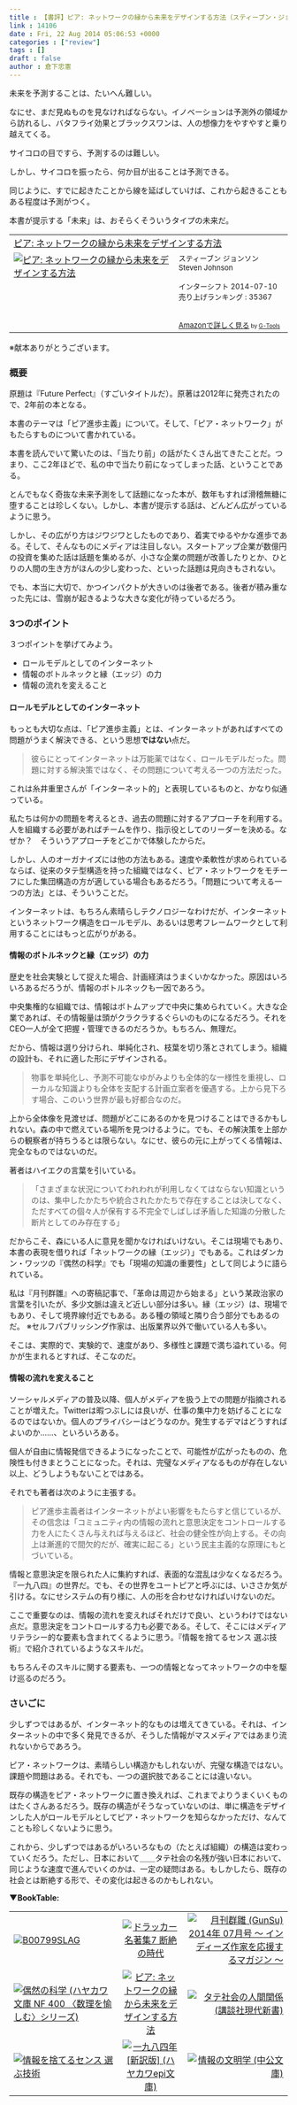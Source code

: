 ```yaml
---
title : 【書評】ピア: ネットワークの縁から未来をデザインする方法（スティーブン・ジョンソン）
link : 14106
date : Fri, 22 Aug 2014 05:06:53 +0000
categories : ["review"]
tags : []
draft : false
author : 倉下忠憲
---
```


未来を予測することは、たいへん難しい。

なにせ、まだ見ぬものを見なければならない。イノベーションは予測外の領域から訪れるし、バタフライ効果とブラックスワンは、人の想像力をやすやすと乗り越えてくる。

サイコロの目ですら、予測するのは難しい。

しかし、サイコロを振ったら、何か目が出ることは予測できる。

同じように、すでに起きたことから線を延ばしていけば、これから起きることもある程度は予測がつく。

本書が提示する「未来」は、おそらくそういうタイプの未来だ。

<table  border="0" cellpadding="5"><tr><td colspan="2"><a href="http://www.amazon.co.jp/%E3%83%94%E3%82%A2-%E3%83%8D%E3%83%83%E3%83%88%E3%83%AF%E3%83%BC%E3%82%AF%E3%81%AE%E7%B8%81%E3%81%8B%E3%82%89%E6%9C%AA%E6%9D%A5%E3%82%92%E3%83%87%E3%82%B6%E3%82%A4%E3%83%B3%E3%81%99%E3%82%8B%E6%96%B9%E6%B3%95-%E3%82%B9%E3%83%86%E3%82%A3%E3%83%BC%E3%83%96%E3%83%B3-%E3%82%B8%E3%83%A7%E3%83%B3%E3%82%BD%E3%83%B3/dp/4772695419%3FSubscriptionId%3D15SMZCTB9V8NGR2TW082%26tag%3Drashita1000-22%26linkCode%3Dxm2%26camp%3D2025%26creative%3D165953%26creativeASIN%3D4772695419" target="_blank">ピア: ネットワークの縁から未来をデザインする方法</a><img src="http://www.assoc-amazon.jp/e/ir?t=rashita1000-22&l=ur2&o=9" width="1" height="1" style="border: none;" alt="" /></td></tr><tr><td valign="top"><a href="http://www.amazon.co.jp/%E3%83%94%E3%82%A2-%E3%83%8D%E3%83%83%E3%83%88%E3%83%AF%E3%83%BC%E3%82%AF%E3%81%AE%E7%B8%81%E3%81%8B%E3%82%89%E6%9C%AA%E6%9D%A5%E3%82%92%E3%83%87%E3%82%B6%E3%82%A4%E3%83%B3%E3%81%99%E3%82%8B%E6%96%B9%E6%B3%95-%E3%82%B9%E3%83%86%E3%82%A3%E3%83%BC%E3%83%96%E3%83%B3-%E3%82%B8%E3%83%A7%E3%83%B3%E3%82%BD%E3%83%B3/dp/4772695419%3FSubscriptionId%3D15SMZCTB9V8NGR2TW082%26tag%3Drashita1000-22%26linkCode%3Dxm2%26camp%3D2025%26creative%3D165953%26creativeASIN%3D4772695419" target="_blank"><img src="http://ecx.images-amazon.com/images/I/51RARBWjC0L._SL160_.jpg" border="0" alt="ピア: ネットワークの縁から未来をデザインする方法" /></a></td><td valign="top"><font size="-1">スティーブン ジョンソン Steven Johnson <br /><br />インターシフト  2014-07-10<br />売り上げランキング : 35367<br /><br /><br /><a href="http://www.amazon.co.jp/%E3%83%94%E3%82%A2-%E3%83%8D%E3%83%83%E3%83%88%E3%83%AF%E3%83%BC%E3%82%AF%E3%81%AE%E7%B8%81%E3%81%8B%E3%82%89%E6%9C%AA%E6%9D%A5%E3%82%92%E3%83%87%E3%82%B6%E3%82%A4%E3%83%B3%E3%81%99%E3%82%8B%E6%96%B9%E6%B3%95-%E3%82%B9%E3%83%86%E3%82%A3%E3%83%BC%E3%83%96%E3%83%B3-%E3%82%B8%E3%83%A7%E3%83%B3%E3%82%BD%E3%83%B3/dp/4772695419%3FSubscriptionId%3D15SMZCTB9V8NGR2TW082%26tag%3Drashita1000-22%26linkCode%3Dxm2%26camp%3D2025%26creative%3D165953%26creativeASIN%3D4772695419" target="_blank">Amazonで詳しく見る</a></font><font size="-2"> by <a href="http://www.goodpic.com/mt/aws/index.html" >G-Tools</a></font></td></tr></table>
※献本ありがとうございます。

<H3>概要</H3>

原題は『Future Perfect』（すごいタイトルだ）。原著は2012年に発売されたので、2年前の本となる。

本書のテーマは「ピア進歩主義」について。そして、「ピア・ネットワーク」がもたらすものについて書かれている。

本書を読んでいて驚いたのは、「当たり前」の話がたくさん出てきたことだ。つまり、ここ2年ほどで、私の中で当たり前になってしまった話、ということである。

とんでもなく奇抜な未来予測をして話題になった本が、数年もすれば滑稽無糖に堕することは珍しくない。しかし、本書が提示する話は、どんどん広がっているように思う。

しかし、その広がり方はジワジワとしたものであり、着実でゆるやかな進歩である。そして、そんなものにメディアは注目しない。スタートアップ企業が数億円の投資を集めた話は話題を集めるが、小さな企業の問題が改善したりとか、ひとりの人間の生き方がほんの少し変わった、といった話題は見向きもされない。

でも、本当に大切で、かつインパクトが大きいのは後者である。後者が積み重なった先には、雪崩が起きるような大きな変化が待っているだろう。

<H3>3つのポイント</H3>

３つポイントを挙げてみよう。

<ul>
<li>ロールモデルとしてのインターネット</li>
<li>情報のボトルネックと縁（エッジ）の力</li>
<li>情報の流れを変えること</li>
</ul>

<H4>ロールモデルとしてのインターネット</H4>

もっとも大切な点は、「ピア進歩主義」とは、インターネットがあればすべての問題がうまく解決できる、という思想<strong>ではない</strong>点だ。

<blockquote>彼らにとってインターネットは万能薬ではなく、ロールモデルだった。問題に対する解決策ではなく、その問題について考える一つの方法だった。</blockquote>

これは糸井重里さんが「インターネット的」と表現しているものと、かなり似通っている。

私たちは何かの問題を考えるとき、過去の問題に対するアプローチを利用する。人を組織する必要があればチームを作り、指示役としてのリーダーを決める。なぜか？　そういうアプローチをどこかで体験したからだ。

しかし、人のオーガナイズには他の方法もある。速度や柔軟性が求められているならば、従来のタテ型構造を持った組織ではなく、ピア・ネットワークをモチーフにした集団構造の方が適している場合もあるだろう。「問題について考える一つの方法」とは、そういうことだ。

インターネットは、もちろん素晴らしテクノロジーなわけだが、インターネットというネットワーク構造をロールモデル、あるいは思考フレームワークとして利用することにはもっと広がりがある。

<H4>情報のボトルネックと縁（エッジ）の力</H4>

歴史を社会実験として捉えた場合、計画経済はうまくいかなかった。原因はいろいろあるだろうが、情報のボトルネックも一因であろう。

中央集権的な組織では、情報はボトムアップで中央に集められていく。大きな企業であれば、その情報量は頭がクラクラするぐらいのものになるだろう。それをCEO一人が全て把握・管理できるのだろうか。もちろん、無理だ。

だから、情報は選り分けられ、単純化され、枝葉を切り落とされてしまう。組織の設計も、それに適した形にデザインされる。

<blockquote>物事を単純化し、予測不可能なゆがみよりも全体的な一様性を重視し、ローカルな知識よりも全体を支配する計画立案者を優遇する。上から見下ろす場合、このいう世界が最も好都合なのだ。</blockquote>

上から全体像を見渡せば、問題がどこにあるのかを見つけることはできるかもしれない。森の中で燃えている場所を見つけるように。でも、その解決策を上部からの観察者が持ちうるとは限らない。なにせ、彼らの元に上がってくる情報は、完全なものではないのだ。

著者はハイエクの言葉を引いている。

<blockquote>「さまざまな状況についてわれわれが利用しなくてはならない知識というのは、集中したかたちや統合されたかたちで存在することは決してなく、ただすべての個々人が保有する不完全でしばしば矛盾した知識の分散した断片としてのみ存在する」</blockquote>

だからこそ、森にいる人に意見を聞かなければいけない。そこは現場でもあり、本書の表現を借りれば「ネットワークの縁（エッジ）」でもある。これはダンカン・ワッツの『偶然の科学』でも「現場の知識の重要性」として同じように語られている。

私は『月刊群雛』への寄稿記事で、「革命は周辺から始まる」という某政治家の言葉を引いたが、多少文脈は違えど近しい部分は多い。縁（エッジ）は、現場でもあり、そして境界線付近でもある。ある種の領域と隣り合う部分でもあるのだ。
※セルフパブリッシング作家は、出版業界以外で働いている人も多い。

そこは、実際的で、実験的で、速度があり、多様性と課題で満ち溢れている。何かが生まれるとすれば、そこなのだ。

<H4>情報の流れを変えること</H4>

ソーシャルメディアの普及以降、個人がメディアを扱う上での問題が指摘されることが増えた。Twitterは暇つぶしには良いが、仕事の集中力を妨げることになるのではないか。個人のプライバシーはどうなのか。発生するデマはどうすればよいのか……、といろいろある。

個人が自由に情報発信できるようになったことで、可能性が広がったものの、危険性も付きまとうことになった。それは、完璧なメディアなるものが存在しない以上、どうしようもないことではある。

それでも著者は次のように主張する。

<blockquote>ピア進歩主義者はインターネットがよい影響をもたらすと信じているが、その信念は「コミュニティ内の情報の流れと意思決定をコントロールする力を人にたくさん与えれば与えるほど、社会の健全性が向上する。その向上は漸進的で間欠的だが、確実に起こる」という民主主義的な原理にもとづいている。</blockquote>

情報と意思決定を限られた人に集約すれば、表面的な混乱は少なくなるだろう。『一九八四』の世界だ。でも、その世界をユートピアと呼ぶには、いささか気が引ける。なにせシステムの有り様に、人の形を合わせなければいけないのだ。

ここで重要なのは、情報の流れを変えればそれだけで良い、というわけではない点だ。意思決定をコントロールする力も必要である。そして、そこにはメディアリテラシー的な要素も含まれてくるように思う。『情報を捨てるセンス 選ぶ技術』で紹介されているようなスキルだ。

もちろんそのスキルに関する要素も、一つの情報となってネットワークの中を駆け巡るのだろう。

<H3>さいごに</H3>

少しずつではあるが、インターネット的なものは増えてきている。それは、インターネットの中で多く発見できるが、そうした情報がマスメディアではあまり流れないからであろう。

ピア・ネットワークは、素晴らしい構造かもしれないが、完璧な構造ではない。課題や問題はある。それでも、一つの選択肢であることには違いない。

既存の構造をピア・ネットワークに置き換えれば、これまでよりうまくいくものはたくさんあるだろう。既存の構造がそうなっていないのは、単に構造をデザインした人がロールモデルとしてピア・ネットワークを知らなかっただけ、なんてことも珍しくないように思う。

これから、少しずつではあるがいろいろなもの（たとえば組織）の構造は変わっていくだろう。ただし、日本において＿＿タテ社会の名残が強い日本において、同じような速度で進んでいくのかは、一定の疑問はある。もしかしたら、既存の社会とは断絶する形で、その変化は起きるのかもしれない。

<strong>▼BookTable:</strong>

<table border="0" width="500" cellspacing="0" cellpadding="0" style="text-align:center;background-image:url(https://rashita.net/blog/wp-content/uploads/2014/08/booktable.png)">
<tr>
<td style="text-align:left;"><a href="http://www.amazon.co.jp/%E3%82%A4%E3%83%B3%E3%82%BF%E3%83%BC%E3%83%8D%E3%83%83%E3%83%88%E7%9A%84-PHP%E6%96%B0%E6%9B%B8-%E7%B3%B8%E4%BA%95%E9%87%8D%E9%87%8C-ebook/dp/B00799SLAG%3FSubscriptionId%3D15SMZCTB9V8NGR2TW082%26tag%3Drashita1000-22%26linkCode%3Dxm2%26camp%3D2025%26creative%3D165953%26creativeASIN%3DB00799SLAG" target="_blank"><img src="http://ecx.images-amazon.com/images/I/411FpEuoAEL._SL160_.jpg" border="0" alt="B00799SLAG" /></a></td>
<td><a href="http://www.amazon.co.jp/%E3%83%89%E3%83%A9%E3%83%83%E3%82%AB%E3%83%BC%E5%90%8D%E8%91%97%E9%9B%867-%E6%96%AD%E7%B5%B6%E3%81%AE%E6%99%82%E4%BB%A3-%E3%83%94%E3%83%BC%E3%82%BF%E3%83%BC%E3%83%BBF%E3%83%BB%E3%83%89%E3%83%A9%E3%83%83%E3%82%AB%E3%83%BC/dp/4478000573%3FSubscriptionId%3D15SMZCTB9V8NGR2TW082%26tag%3Drashita1000-22%26linkCode%3Dxm2%26camp%3D2025%26creative%3D165953%26creativeASIN%3D4478000573" target="_blank"><img src="http://ecx.images-amazon.com/images/I/41Ug%2BMPyYzL._SL160_.jpg" alt="ドラッカー名著集7 断絶の時代" border="0" /></a><img src="http://www.assoc-amazon.jp/e/ir?t=rashita1000-22&l=ur2&o=9" width="1" height="1" style="border: none;" alt="" />
</td>
<td style="text-align:right;"><a href="http://www.amazon.co.jp/%E6%9C%88%E5%88%8A%E7%BE%A4%E9%9B%9B-GunSu-2014%E5%B9%B4-07%E6%9C%88%E5%8F%B7-%E3%82%A4%E3%83%B3%E3%83%87%E3%82%A3%E3%83%BC%E3%82%BA%E4%BD%9C%E5%AE%B6%E3%82%92%E5%BF%9C%E6%8F%B4%E3%81%99%E3%82%8B%E3%83%9E%E3%82%AC%E3%82%B8%E3%83%B3-ebook/dp/B00L9DVHTK%3FSubscriptionId%3D15SMZCTB9V8NGR2TW082%26tag%3Drashita1000-22%26linkCode%3Dxm2%26camp%3D2025%26creative%3D165953%26creativeASIN%3DB00L9DVHTK" target="_blank"><img src="http://ecx.images-amazon.com/images/I/61Efif7qiiL._SL160_.jpg" alt="月刊群雛 (GunSu) 2014年 07月号 ～ インディーズ作家を応援するマガジン ～" border="0" /></a><img src="http://www.assoc-amazon.jp/e/ir?t=rashita1000-22&l=ur2&o=9" width="1" height="1" style="border: none;" alt="" /></td>
</tr>
<tr>
<td style="text-align:left;"><a href="http://www.amazon.co.jp/%E5%81%B6%E7%84%B6%E3%81%AE%E7%A7%91%E5%AD%A6-%E3%83%8F%E3%83%A4%E3%82%AB%E3%83%AF%E6%96%87%E5%BA%AB-NF-400-%E3%80%88%E6%95%B0%E7%90%86%E3%82%92%E6%84%89%E3%81%97%E3%82%80%E3%80%89%E3%82%B7%E3%83%AA%E3%83%BC%E3%82%BA/dp/4150504008%3FSubscriptionId%3D15SMZCTB9V8NGR2TW082%26tag%3Drashita1000-22%26linkCode%3Dxm2%26camp%3D2025%26creative%3D165953%26creativeASIN%3D4150504008" target="_blank"><img src="http://ecx.images-amazon.com/images/I/41IE19-D80L._SL160_.jpg" alt="偶然の科学 (ハヤカワ文庫 NF 400 〈数理を愉しむ〉シリーズ)" border="0" /></a><img src="http://www.assoc-amazon.jp/e/ir?t=rashita1000-22&l=ur2&o=9" width="1" height="1" style="border: none;" alt="" />
</td>
<td><a href="http://www.amazon.co.jp/%E3%83%94%E3%82%A2-%E3%83%8D%E3%83%83%E3%83%88%E3%83%AF%E3%83%BC%E3%82%AF%E3%81%AE%E7%B8%81%E3%81%8B%E3%82%89%E6%9C%AA%E6%9D%A5%E3%82%92%E3%83%87%E3%82%B6%E3%82%A4%E3%83%B3%E3%81%99%E3%82%8B%E6%96%B9%E6%B3%95-%E3%82%B9%E3%83%86%E3%82%A3%E3%83%BC%E3%83%96%E3%83%B3-%E3%82%B8%E3%83%A7%E3%83%B3%E3%82%BD%E3%83%B3/dp/4772695419%3FSubscriptionId%3D15SMZCTB9V8NGR2TW082%26tag%3Drashita1000-22%26linkCode%3Dxm2%26camp%3D2025%26creative%3D165953%26creativeASIN%3D4772695419" target="_blank"><img src="http://ecx.images-amazon.com/images/I/51RARBWjC0L._SL160_.jpg" border="0" alt="ピア: ネットワークの縁から未来をデザインする方法" /></a></td>
<td style="text-align:right;"><a href="http://www.amazon.co.jp/%E3%82%BF%E3%83%86%E7%A4%BE%E4%BC%9A%E3%81%AE%E4%BA%BA%E9%96%93%E9%96%A2%E4%BF%82-%E8%AC%9B%E8%AB%87%E7%A4%BE%E7%8F%BE%E4%BB%A3%E6%96%B0%E6%9B%B8-%E4%B8%AD%E6%A0%B9-%E5%8D%83%E6%9E%9D/dp/4061155059%3FSubscriptionId%3D15SMZCTB9V8NGR2TW082%26tag%3Drashita1000-22%26linkCode%3Dxm2%26camp%3D2025%26creative%3D165953%26creativeASIN%3D4061155059" target="_blank"><img src="http://ecx.images-amazon.com/images/I/41KW0J6HBNL._SL160_.jpg" alt="タテ社会の人間関係 (講談社現代新書)" border="0" /></a><img src="http://www.assoc-amazon.jp/e/ir?t=rashita1000-22&l=ur2&o=9" width="1" height="1" style="border: none;" alt="" />
</td></tr>
<tr>
<td style="text-align:left;"><a href="http://www.amazon.co.jp/%E6%83%85%E5%A0%B1%E3%82%92%E6%8D%A8%E3%81%A6%E3%82%8B%E3%82%BB%E3%83%B3%E3%82%B9-%E9%81%B8%E3%81%B6%E6%8A%80%E8%A1%93-%E3%83%8E%E3%83%AA%E3%83%BC%E3%83%8A%E3%83%BB%E3%83%8F%E3%83%BC%E3%83%84/dp/4062183226%3FSubscriptionId%3D15SMZCTB9V8NGR2TW082%26tag%3Drashita1000-22%26linkCode%3Dxm2%26camp%3D2025%26creative%3D165953%26creativeASIN%3D4062183226" target="_blank"><img src="http://ecx.images-amazon.com/images/I/41RDyCa2bUL._SL160_.jpg" alt="情報を捨てるセンス 選ぶ技術" border="0" /></a><img src="http://www.assoc-amazon.jp/e/ir?t=rashita1000-22&l=ur2&o=9" width="1" height="1" style="border: none;" alt="" />
</td>
<td><a href="http://www.amazon.co.jp/%E4%B8%80%E4%B9%9D%E5%85%AB%E5%9B%9B%E5%B9%B4-%E6%96%B0%E8%A8%B3%E7%89%88-%E3%83%8F%E3%83%A4%E3%82%AB%E3%83%AFepi%E6%96%87%E5%BA%AB-%E3%82%B8%E3%83%A7%E3%83%BC%E3%82%B8%E3%83%BB%E3%82%AA%E3%83%BC%E3%82%A6%E3%82%A7%E3%83%AB/dp/4151200533%3FSubscriptionId%3D15SMZCTB9V8NGR2TW082%26tag%3Drashita1000-22%26linkCode%3Dxm2%26camp%3D2025%26creative%3D165953%26creativeASIN%3D4151200533" target="_blank"><img src="http://ecx.images-amazon.com/images/I/41ZAgdWin2L._SL160_.jpg" alt="一九八四年[新訳版] (ハヤカワepi文庫)" border="0" /></a><img src="http://www.assoc-amazon.jp/e/ir?t=rashita1000-22&l=ur2&o=9" width="1" height="1" style="border: none;" alt="" /></td>
<td style="text-align:right;">
<a href="http://www.amazon.co.jp/%E6%83%85%E5%A0%B1%E3%81%AE%E6%96%87%E6%98%8E%E5%AD%A6-%E4%B8%AD%E5%85%AC%E6%96%87%E5%BA%AB-%E6%A2%85%E6%A3%B9-%E5%BF%A0%E5%A4%AB/dp/4122033985%3FSubscriptionId%3D15SMZCTB9V8NGR2TW082%26tag%3Drashita1000-22%26linkCode%3Dxm2%26camp%3D2025%26creative%3D165953%26creativeASIN%3D4122033985" target="_blank"><img src="http://ecx.images-amazon.com/images/I/51BEHGT7S2L._SL160_.jpg" alt="情報の文明学 (中公文庫)" border="0" /></a><img src="http://www.assoc-amazon.jp/e/ir?t=rashita1000-22&l=ur2&o=9" width="1" height="1" style="border: none;" alt="" /></td>
</tr>
</table>